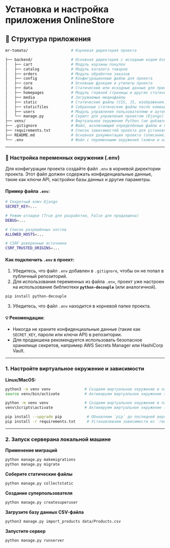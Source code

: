 # Установка и настройка приложения OnlineStore


## 📂 Структура приложения

```bash
mr-tomato/                   # Корневая директория проекта

├── backend/                 # Основная директория с исходным кодом бэкенда
│   ├── cart                 # Модуль корзины покупок
│   ├── catalog              # Модуль каталога товаров
│   ├── orders               # Модуль обработки заказов
│   ├── config               # Конфигурационные файлы для проекта
│   ├── core                 # Основные функции и утилиты проекта
│   ├── data                 # Статические или исходные данные для приложения
│   ├── homepages            # Модуль главной страницы и других статических страниц
│   ├── media                # Загружаемые медиафайлы
│   ├── static               # Статические файлы (CSS, JS, изображения)
│   ├── staticfiles          # Собранные статические файлы после команды collectstatic
│   ├── users                # Модуль управления пользователями и аутентификацией
│   └── manage.py            # Скрипт для управления проектом (Django)
├── venv/                    # Виртуальное окружение Python (не добавляйте в Git)
├── .gitignore               # Файл, исключающий определённые файлы и папки из Git
├── requirements.txt         # Список зависимостей проекта для установки через pip
├── README.md                # Основная документация проекта (описание, инструкции)
└── .env                     # Файл с переменными окружения (ключи и настройки)
```

---

### 🔑 Настройка переменных окружения (.env)

Для конфигурации проекта создайте файл `.env` в корневой директории проекта. Этот файл должен содержать конфиденциальные данные, такие как ключи API, настройки базы данных и другие параметры.

#### Пример файла `.env`:

```bash
# Секретный ключ Django
SECRET_KEY=...

# Режим отладки (True для разработки, False для продакшена)
DEBUG=...

# Список разрешённых хостов
ALLOWED_HOSTS=...

# CSRF доверенные источники
CSRF_TRUSTED_ORIGINS=...
```

#### Как подключить `.env` в проект:
1. Убедитесь, что файл `.env` добавлен в `.gitignore`, чтобы он не попал в публичный репозиторий.
2. Для использования переменных из файла `.env`, проект уже настроен на использование библиотеки **`python-decouple`** (или аналогичной).
```bash
pip install python-decouple
```
3. Убедитесь, что файл `.env` находится в корневой папке проекта.

#### 💡 Рекомендации:
- Никогда не храните конфиденциальные данные (такие как `SECRET_KEY`, пароли или ключи API) в репозитории.
- Для продакшена рекомендуется использовать безопасное хранилище секретов, например AWS Secrets Manager или HashiCorp Vault.

---

### 1. Настройте виртуальное окружение и зависимости

**Linux/MacOS:**
```bash
python3 -m venv venv               # Создаем виртуальное окружение в папке `venv`
source venv/bin/activate           # Активируем виртуальное окружение (Linux/MacOS)
```

```bash
python -m venv venv                # Создаем виртуальное окружение в папке `venv`
venv\Scripts\activate              # Активируем виртуальное окружение (Windows)
```

```bash
pip install --upgrade pip           # Обновляем `pip` до последней версии (универсально для всех систем)
pip install -r requirements.txt     # Устанавливаем зависимости из `requirements.txt`
```

---

### 2. Запуск серверана локальной машине

**Применение миграций**
```bash
python manage.py makemigrations
python manage.py migrate
```
**Соберите статические файлы**
```bash
python manage.py collectstatic
```
**Создание суперпользователя**
```bash
python manage.py createsuperuser
```
**Загрузите базу данных CSV-файла**
```bash
python3 manage.py import_products data/Products.csv
```
**Запустите сервер**
```bash
python manage.py runserver
```